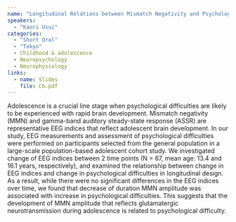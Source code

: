 ```yaml
---
name: "Longitudinal Relations between Mismatch Negativity and Psychological Difficulties in Mid-adolescence"
speakers:
  - "Kaori Usui"
categories:
  - "Short Oral"
  - "Tokyo"
  - Childhood & adolescence
  - Neuropsychology
  - Neurophysiology
links:
  - name: Slides
    file: C6.pdf
---
```


Adolescence is a crucial line stage when psychological difficulties are likely to be experienced with rapid brain development. Mismatch negativity (MMN) and gamma-band auditory steady-state response (ASSR) are representative EEG indices that reflect adolescent brain development. In our study, EEG measurements and assessment of psychological difficulties were performed on participants selected from the general population in a large-scale population-based adolescent cohort study. We investigated change of EEG indices between 2 time points (N = 67, mean age: 13.4 and 16.1 years, respectively), and examined the relationship between change in EEG indices and change in psychological difficulties in longitudinal design. As a result, while there were no significant differences in the EEG indices over time, we found that decrease of duration MMN amplitude was associated with increase in psychological difficulties. This suggests that the development of MMN amplitude that reflects glutamatergic neurotransmission during adolescence is related to psychological difficulty.
